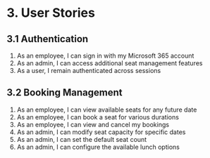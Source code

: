 # 3. User Stories

## 3.1 Authentication

1. As an employee, I can sign in with my Microsoft 365 account
2. As an admin, I can access additional seat management features
3. As a user, I remain authenticated across sessions

## 3.2 Booking Management

1. As an employee, I can view available seats for any future date
2. As an employee, I can book a seat for various durations
3. As an employee, I can view and cancel my bookings
4. As an admin, I can modify seat capacity for specific dates
5. As an admin, I can set the default seat count
6. As an admin, I can configure the available lunch options
